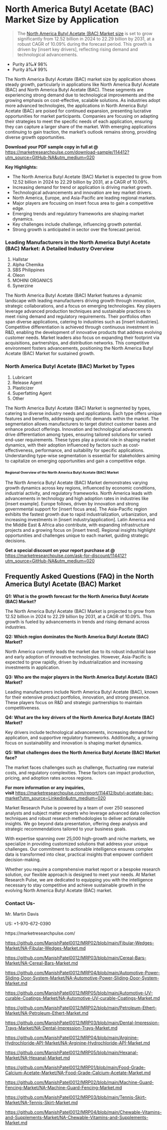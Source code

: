<h1>North America Butyl Acetate (BAC) Market&nbsp;Size by Application</h1><blockquote><p>The <a href="https://marketresearchpulse.com/download-sample/114412?utm_source=GitHub-NA&amp;utm_medium=020">North America Butyl Acetate (BAC) Market size</a> is set to grow significantly from 12.52 billion in 2024 to 22.29 billion by 2031, at a robust CAGR of 10.09% during the forecast period. This growth is driven by [insert key drivers], reflecting rising demand and technological advancements.</p></blockquote><ul><li>Purity â‰¥ 98%<li> Purity â‰¥ 99%</li></ul><p>The North America Butyl Acetate (BAC) market size by application shows steady growth, particularly in applications like North America Butyl Acetate (BAC) and North America Butyl Acetate (BAC). These segments are experiencing strong demand due to technological improvements and the growing emphasis on cost-effective, scalable solutions. As industries adopt more advanced technologies, the applications in North America Butyl Acetate (BAC) are poised for continued expansion, presenting lucrative opportunities for market participants. Companies are focusing on adapting their strategies to meet the specific needs of each application, ensuring they can capture a larger share of the market. With emerging applications continuing to gain traction, the market’s outlook remains strong, providing diverse growth opportunities.</p><p><strong>Download your PDF sample copy in full at @ </strong><a href="https://marketresearchpulse.com/download-sample/114412?utm_source=GitHub-NA&amp;utm_medium=020">https://marketresearchpulse.com/download-sample/114412?utm_source=GitHub-NA&amp;utm_medium=020</a></p><p><strong>Key Highlights: </strong></p><ul><li>The North America Butyl Acetate (BAC) Market is expected to grow from 12.52 billion in 2024 to 22.29 billion by 2031, at a CAGR of 10.09%.</li><li>Increasing demand for trend or application is driving market growth.</li><li>Technological advancements and innovation are key market drivers.</li><li>North America, Europe, and Asia-Pacific are leading regional markets.</li><li>Major players are focusing on insert focus area to gain a competitive edge.</li><li>Emerging trends and regulatory frameworks are shaping market dynamics.</li><li>Key challenges include challenge, influencing growth potential.</li><li>Strong growth is anticipated in sector over the forecast period.</li></ul><h3>Leading Manufacturers in the North America Butyl Acetate (BAC) Market: A Detailed Industry Overview</h3><ol><li>Hallstar</li><li>Alpha Chemika</li><li>SBS Philippines</li><li>Oleon</li><li>MOHINI ORGANICS</li><li>Synerzine</li></ol><div class="flex max-w-full flex-col flex-grow"><div class="min-h-8 text-message flex w-full flex-col items-end gap-2 whitespace-normal break-words [.text-message+&amp;]:mt-5" dir="auto" data-message-author-role="assistant" data-message-id="fd8432e4-4910-450d-b182-61b7bfb0a01f" data-message-model-slug="gpt-4o"><div class="flex w-full flex-col gap-1 empty:hidden first:pt-[3px]"><div class="markdown prose w-full break-words dark:prose-invert light"><p>The North America Butyl Acetate (BAC) Market features a dynamic landscape with leading manufacturers driving growth through innovation, strategic collaborations, and a focus on emerging technologies. Key players leverage advanced production techniques and sustainable practices to meet rising demand and regulatory requirements. Their portfolios often span diverse applications, catering to industries such as [insert industries]. Competitive differentiation is achieved through continuous investment in R&amp;D, enabling the development of innovative products that address evolving customer needs. Market leaders also focus on expanding their footprint via acquisitions, partnerships, and distribution networks. This competitive environment fosters advancements, positioning the North America Butyl Acetate (BAC) Market for sustained growth.</p></div></div></div></div><h3>North America Butyl Acetate (BAC) Market by Types</h3><ol><li>Lubricant<li> Release Agent<li> Plasticizer<li> Superfatting Agent<li> Other</li></ol><div class="flex max-w-full flex-col flex-grow"><div class="min-h-8 text-message flex w-full flex-col items-end gap-2 whitespace-normal break-words [.text-message+&amp;]:mt-5" dir="auto" data-message-author-role="assistant" data-message-id="084470be-0bb7-4664-bddf-5156b4f41249" data-message-model-slug="gpt-4o-mini"><div class="flex w-full flex-col gap-1 empty:hidden first:pt-[3px]"><div class="markdown prose w-full break-words dark:prose-invert light"><p>The North America Butyl Acetate (BAC) Market is segmented by types, catering to diverse industry needs and applications. Each type offers unique features and benefits, addressing specific demands within the market. The segmentation allows manufacturers to target distinct customer bases and enhance product offerings. Innovation and technological advancements drive differentiation among types, ensuring tailored solutions for varied end-user requirements. These types play a pivotal role in shaping market dynamics, with their adoption influenced by factors such as cost-effectiveness, performance, and suitability for specific applications. Understanding type-wise segmentation is essential for stakeholders aiming to capitalize on emerging opportunities and gain a competitive edge.</p></div></div></div></div><h3><span style="font-size: 11px;">Regional Overview of the North America Butyl Acetate (BAC) Market</span></h3><div class="flex max-w-full flex-col flex-grow"><div class="min-h-8 text-message flex w-full flex-col items-end gap-2 whitespace-normal break-words [.text-message+&amp;]:mt-5" dir="auto" data-message-author-role="assistant" data-message-id="e9038762-ce64-4e30-91c9-9bd413514231" data-message-model-slug="gpt-4o-mini"><div class="flex w-full flex-col gap-1 empty:hidden first:pt-[3px]"><div class="markdown prose w-full break-words dark:prose-invert light"><p>The North America Butyl Acetate (BAC) Market demonstrates varying growth dynamics across key regions, influenced by economic conditions, industrial activity, and regulatory frameworks. North America leads with advancements in technology and high adoption rates in industries like [insert example]. Europe follows, driven by innovation and strong governmental support for [insert focus area]. The Asia-Pacific region exhibits the fastest growth due to rapid industrialization, urbanization, and increasing investments in [insert industry/application]. Latin America and the Middle East &amp; Africa also contribute, with expanding infrastructure projects and a growing focus on [insert trend]. Regional insights highlight opportunities and challenges unique to each market, guiding strategic decisions.</p></div></div></div></div><p><strong>Get a special discount on your report purchase at @ </strong><a href="https://marketresearchpulse.com/ask-for-discount/114412?utm_source=GitHub-NA&amp;utm_medium=020">https://marketresearchpulse.com/ask-for-discount/114412?utm_source=GitHub-NA&amp;utm_medium=020</a></p><h2>Frequently Asked Questions (FAQ) in the North America Butyl Acetate (BAC) Market</h2><p><strong>Q1: What is the growth forecast for the North America Butyl Acetate (BAC) Market?</strong></p><p>The North America Butyl Acetate (BAC) Market is projected to grow from 12.52 billion in 2024 to 22.29 billion by 2031, at a CAGR of 10.09%. This growth is fueled by advancements in trends and rising demand across industries.</p><p><strong>Q2: Which region dominates the North America Butyl Acetate (BAC) Market?</strong></p><p>North America currently leads the market due to its robust industrial base and early adoption of innovative technologies. However, Asia-Pacific is expected to grow rapidly, driven by industrialization and increasing investments in application.</p><p><strong>Q3: Who are the major players in the North America Butyl Acetate (BAC) Market?</strong></p><p>Leading manufacturers include North America Butyl Acetate (BAC), known for their extensive product portfolios, innovation, and strong presence. These players focus on R&amp;D and strategic partnerships to maintain competitiveness.</p><p><strong>Q4: What are the key drivers of the North America Butyl Acetate (BAC) Market?</strong></p><p>Key drivers include technological advancements, increasing demand for application, and supportive regulatory frameworks. Additionally, a growing focus on sustainability and innovation is shaping market dynamics.</p><p><strong>Q5: What challenges does the North America Butyl Acetate (BAC) Market face?</strong></p><p>The market faces challenges such as challenge, fluctuating raw material costs, and regulatory complexities. These factors can impact production, pricing, and adoption rates across regions.</p><p><strong>For more information or any inquiries, visit&nbsp;</strong><a href="https://marketresearchpulse.com/report/114412/butyl-acetate-bac-market?utm_source=Linkedin&utm_medium=020">https://marketresearchpulse.com/report/114412/butyl-acetate-bac-market?utm_source=Linkedin&utm_medium=020</a></p><p>Market Research Pulse is powered by a team of over 250 seasoned analysts and subject matter experts who leverage advanced data collection techniques and robust research methodologies to deliver actionable insights. We go beyond data presentation, offering deep analysis and strategic recommendations tailored to your business goals.</p><p>With expertise spanning over 25,000 high-growth and niche markets, we specialize in providing customized solutions that address your unique challenges. Our commitment to actionable intelligence ensures complex data is transformed into clear, practical insights that empower confident decision-making.</p><p>Whether you require a comprehensive market report or a bespoke research solution, our flexible approach is designed to meet your needs. At Market Research Pulse, we are dedicated to equipping you with the intelligence necessary to stay competitive and achieve sustainable growth in the evolving North America Butyl Acetate (BAC) market.</p><h3><strong>Contact Us-</strong></h3><p>Mr. Martin Davis</p><p>US: +1-970-672-0390</p><p>https://marketresearchpulse.com/</p><p><a href="https://github.com/ManishPatel0012/MRP02/blob/main/Fibular-Wedges-Market/NA-Fibular-Wedges-Market.md">https://github.com/ManishPatel0012/MRP02/blob/main/Fibular-Wedges-Market/NA-Fibular-Wedges-Market.md</a></p><p><a href="https://github.com/ManishPatel0012/MRP03/blob/main/Cereal-Bars-Market/NA-Cereal-Bars-Market.md">https://github.com/ManishPatel0012/MRP03/blob/main/Cereal-Bars-Market/NA-Cereal-Bars-Market.md</a></p><p><a href="https://github.com/ManishPatel0012/MRP04/blob/main/Automotive-Power-Sliding-Door-System-Market/NA-Automotive-Power-Sliding-Door-System-Market.md">https://github.com/ManishPatel0012/MRP04/blob/main/Automotive-Power-Sliding-Door-System-Market/NA-Automotive-Power-Sliding-Door-System-Market.md</a></p><p><a href="https://github.com/ManishPatel0012/MRP05/blob/main/Automotive-UV-curable-Coatings-Market/NA-Automotive-UV-curable-Coatings-Market.md">https://github.com/ManishPatel0012/MRP05/blob/main/Automotive-UV-curable-Coatings-Market/NA-Automotive-UV-curable-Coatings-Market.md</a></p><p><a href="https://github.com/ManishPatel0012/MRP02/blob/main/Petroleum-Ethert-Market/NA-Petroleum-Ethert-Market.md">https://github.com/ManishPatel0012/MRP02/blob/main/Petroleum-Ethert-Market/NA-Petroleum-Ethert-Market.md</a></p><p><a href="https://github.com/ManishPatel0012/MRP03/blob/main/Dental-Impression-Trays-Market/NA-Dental-Impression-Trays-Market.md">https://github.com/ManishPatel0012/MRP03/blob/main/Dental-Impression-Trays-Market/NA-Dental-Impression-Trays-Market.md</a></p><p><a href="https://github.com/ManishPatel0012/MRP04/blob/main/Arginine-Hydrochloride-API-Market/NA-Arginine-Hydrochloride-API-Market.md">https://github.com/ManishPatel0012/MRP04/blob/main/Arginine-Hydrochloride-API-Market/NA-Arginine-Hydrochloride-API-Market.md</a></p><p><a href="https://github.com/ManishPatel0012/MRP05/blob/main/Hexanal-Market/NA-Hexanal-Market.md">https://github.com/ManishPatel0012/MRP05/blob/main/Hexanal-Market/NA-Hexanal-Market.md</a></p><p><a href="https://github.com/ManishPatel0012/MRP01/blob/main/Food-Grade-Calcium-Acetate-Market/NA-Food-Grade-Calcium-Acetate-Market.md">https://github.com/ManishPatel0012/MRP01/blob/main/Food-Grade-Calcium-Acetate-Market/NA-Food-Grade-Calcium-Acetate-Market.md</a></p><p><a href="https://github.com/ManishPatel0012/MRP02/blob/main/Machine-Guard-Fencing-Market/NA-Machine-Guard-Fencing-Market.md">https://github.com/ManishPatel0012/MRP02/blob/main/Machine-Guard-Fencing-Market/NA-Machine-Guard-Fencing-Market.md</a></p><p><a href="https://github.com/ManishPatel0012/MRP03/blob/main/Tennis-Skirt-Market/NA-Tennis-Skirt-Market.md">https://github.com/ManishPatel0012/MRP03/blob/main/Tennis-Skirt-Market/NA-Tennis-Skirt-Market.md</a></p><p><a href="https://github.com/ManishPatel0012/MRP04/blob/main/Chewable-Vitamins-and-Supplements-Market/NA-Chewable-Vitamins-and-Supplements-Market.md">https://github.com/ManishPatel0012/MRP04/blob/main/Chewable-Vitamins-and-Supplements-Market/NA-Chewable-Vitamins-and-Supplements-Market.md</a></p>
